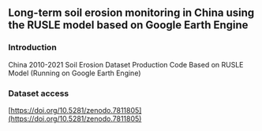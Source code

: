 ## Long-term soil erosion monitoring in China using the RUSLE model based on Google Earth Engine

### Introduction

China 2010-2021 Soil Erosion Dataset Production Code Based on RUSLE Model (Running on Google Earth Engine)

### Dataset access

[https://doi.org/10.5281/zenodo.7811805](https://doi.org/10.5281/zenodo.7811805)
